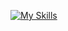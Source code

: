[![My Skills](https://skillicons.dev/icons?i=kali,linux,mysql,html,css,cs,py,kotlin,java)](https://skillicons.dev)
